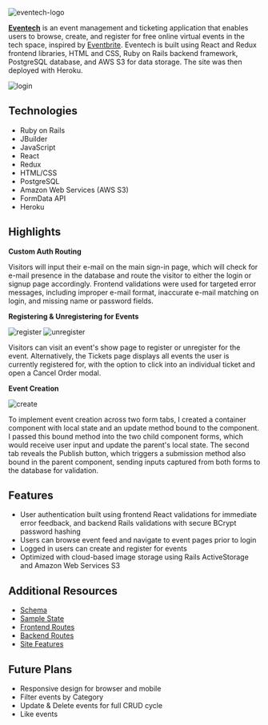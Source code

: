 ![eventech-logo](https://github.com/beccaburten/eventech/blob/master/app/assets/images/eventech.png)

[**Eventech**](https://eventech-hub.herokuapp.com/#/) is an event management and ticketing application that enables users to browse, create, and register for free online virtual events in the tech space, inspired by [Eventbrite](https://www.eventbrite.com). Eventech is built using React and Redux frontend libraries, HTML and CSS, Ruby on Rails backend framework, PostgreSQL database, and AWS S3 for data storage. The site was then deployed with Heroku.

![login](https://github.com/beccaburten/eventech/blob/master/app/assets/gifs/eventech-login.gif)

## Technologies
- Ruby on Rails
- JBuilder
- JavaScript
- React
- Redux
- HTML/CSS
- PostgreSQL
- Amazon Web Services (AWS S3)
- FormData API
- Heroku

## Highlights
**Custom Auth Routing**

Visitors will input their e-mail on the main sign-in page, which will check for e-mail presence in the database and route the visitor to either the login or signup page accordingly. Frontend validations were used for targeted error messages, including improper e-mail format, inaccurate e-mail matching on login, and missing name or password fields.  

**Registering & Unregistering for Events**

![register](https://github.com/beccaburten/eventech/blob/master/app/assets/gifs/register.gif)
![unregister](https://github.com/beccaburten/eventech/blob/master/app/assets/gifs/unregister.gif)

Visitors can visit an event's show page to register or unregister for the event. Alternatively, the Tickets page displays all events the user is currently registered for, with the option to click into an individual ticket and open a Cancel Order modal. 

**Event Creation**

![create](https://github.com/beccaburten/eventech/blob/master/app/assets/gifs/create.gif)

To implement event creation across two form tabs, I created a container component with local state and an update method bound to the component. I passed this bound method into the two child component forms, which would receive user input and update the parent's local state. The second tab reveals the Publish button, which triggers a submission method also bound in the parent component, sending inputs captured from both forms to the database for validation.

## Features
- User authentication built using frontend React validations for immediate error feedback, and backend Rails validations with secure BCrypt password hashing
- Users can browse event feed and navigate to event pages prior to login
- Logged in users can create and register for events
- Optimized with cloud-based image storage using Rails ActiveStorage and Amazon Web Services S3

## Additional Resources
+ [Schema](schema)
+ [Sample State](sample-state)
+ [Frontend Routes](frontend-routes)
+ [Backend Routes](backend-routes)
+ [Site Features](site-features)

## Future Plans
- Responsive design for browser and mobile
- Filter events by Category
- Update & Delete events for full CRUD cycle 
- Like events

